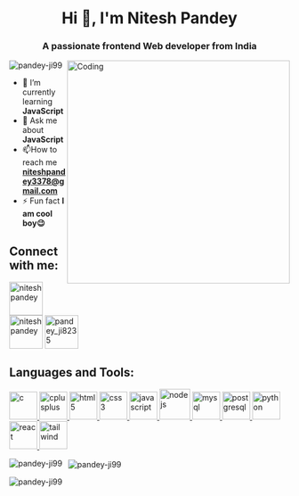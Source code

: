 <h1 align="center">Hi 👋, I'm Nitesh Pandey</h1>
<h3 align="center">A passionate frontend Web developer from India</h3>
<img style="border-radius: 2" align="right" width="400" src="https://cdn.dribbble.com/users/2131993/screenshots/4948736/media/45dceb640723d72436c427add7966cf8.gif" alt="Coding">

<p align="left">
  <img
    src="https://komarev.com/ghpvc/?username=pandey-ji99&label=Profile%20views&color=0e75b6&style=flat"
    alt="pandey-ji99"
  />
</p>

- 🌱 I’m currently learning **JavaScript** 
-  💬 Ask me about **JavaScript** 
-  📫How to reach me **niteshpandey3378@gmail.com** 
-  ⚡ Fun fact **I am cool boy😉** 

<h2 align="left"  >Connect with me:</h3>
<p align="left">
  <a href="https://linkedin.com/in/nitesh pandey" target="blank" >
    <img
      align="center"
      src="https://cliply.co/wp-content/uploads/2021/02/372102050_LINKEDIN_ICON_TRANSPARENT_1080.gif"
      alt="nitesh pandey"
      height="60"
      width="60"
  />
</a>
  <a
    href="https://www.facebook.com/profile.php?id=100051030384358"
    target="blank"
    ><img
      align="center"
      src="https://cliply.co/wp-content/uploads/2019/07/371907490_FACEBOOK_ICON_TRANSPARENT_400.gif"
      alt="nitesh pandey"
      height="60"
      width="60"
  /></a>
  <a href="https://www.instagram.com/pandey_ji8235/" target="blank"
    ><img
      align="center"
      src="https://cliply.co/wp-content/uploads/2019/07/371907300_INSTAGRAM_ICON_TRANSPARENT_400.gif"
      alt="pandey_ji8235"
      height="60"
      width="60"
  /></a>
</p>

<h2 align="left">Languages and Tools:</h3>
<p align="left">
  <a href="#" target="_blank" rel="noreferrer">
    <img
      src="https://cdn-icons-png.flaticon.com/128/3665/3665923.png"
      alt="c"
      width="50"
      height="50"
    />
  </a>
  <a href="#" target="_blank" rel="noreferrer">
    <img
      src="https://cdn-icons-png.flaticon.com/128/6132/6132222.png"
      alt="cplusplus"
      width="50"
      height="50"
    />
  </a>
  <a href="#" target="_blank" rel="noreferrer">
    <img
      src="https://cdn-icons-png.flaticon.com/128/1051/1051277.png"
      alt="html5"
      width="50"
      height="50"
    />
  </a>
  <a href="#" target="_blank" rel="noreferrer">
    <img
      src="https://cdn-icons-png.flaticon.com/128/732/732190.png"
      alt="css3"
      width="50"
      height="50"
    />
  </a>

  <a href="#" target="_blank" rel="noreferrer">
    <img
      src="https://cdn-icons-png.flaticon.com/128/1199/1199124.png"
      alt="javascript"
      width="50"
      height="50"
    />
  </a>

  <a href="#" target="_blank" rel="noreferrer">
    <img
      src="https://cdn-icons-png.flaticon.com/128/15379/15379746.png"
      alt="nodejs"
      width="55"
      height="55"
    />
  </a>
  <a href="#" target="_blank" rel="noreferrer">
    <img
      src="https://cdn-icons-png.flaticon.com/128/15474/15474209.png"
      alt="mysql"
      width="50"
      height="50"
    />
  </a>

  <a href="#" target="_blank" rel="noreferrer">
    <img
      src="https://cdn-icons-png.flaticon.com/128/5968/5968342.png"
      alt="postgresql"
      width="50"
      height="50"
    />
  </a>
  <a href="#" target="_blank" rel="noreferrer">
    <img
      src="https://cdn-icons-png.flaticon.com/128/3788/3788761.png"
      alt="python"
      width="50"
      height="50"
    />
  </a>
  <a href="#" target="_blank" rel="noreferrer">
    <img
      src="https://cdn-icons-png.flaticon.com/128/1126/1126012.png"
      alt="react"
      width="50"
      height="50"
    />
  </a>
  <a href="https://tailwindcss.com/" target="_blank" rel="noreferrer">
    <img
      src="https://www.vectorlogo.zone/logos/tailwindcss/tailwindcss-icon.svg"
      alt="tailwind"
      width="50"
      height="50"
    />
  </a>
</p>

<p>
  <img
    align="left"
    src="https://github-readme-stats.vercel.app/api/top-langs?username=pandey-ji99&show_icons=true&locale=en&layout=compact"
    alt="pandey-ji99"
  />
</p>

<p>
  &nbsp;
  <img
    align="center"
    src="https://github-readme-stats.vercel.app/api?username=pandey-ji99&show_icons=true&locale=en"
    alt="pandey-ji99"
  />
</p>

<p>
  <img
    align="center"
    src="https://github-readme-streak-stats.herokuapp.com/?user=pandey-ji99&"
    alt="pandey-ji99"
  />
</p>
